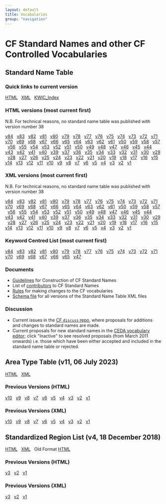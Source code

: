 ```yaml
---
layout: default
title: Vocabularies
group: "navigation"
---
```

# CF Standard Names and other CF Controlled Vocabularies
## Standard Name Table
  
### Quick links to current version
[HTML](Data/cf-standard-names/current/build/cf-standard-name-table.html) &nbsp;
[XML](Data/cf-standard-names/current/src/cf-standard-name-table.xml) &nbsp;
[KWIC_Index](Data/cf-standard-names/current/build/kwic_index_for_cf_standard_names.html) &nbsp;

### HTML versions (most current first)
N.B. For technical reasons, no standard name table was published with version number 38

[v84](Data/cf-standard-names/84/build/cf-standard-name-table.html) &nbsp;
[v83](Data/cf-standard-names/83/build/cf-standard-name-table.html) &nbsp;
[v82](Data/cf-standard-names/82/build/cf-standard-name-table.html) &nbsp;
[v81](Data/cf-standard-names/81/build/cf-standard-name-table.html) &nbsp;
[v80](Data/cf-standard-names/80/build/cf-standard-name-table.html) &nbsp;
[v79](Data/cf-standard-names/79/build/cf-standard-name-table.html) &nbsp;
[v78](Data/cf-standard-names/78/build/cf-standard-name-table.html) &nbsp;
[v77](Data/cf-standard-names/77/build/cf-standard-name-table.html) &nbsp;
[v76](Data/cf-standard-names/76/build/cf-standard-name-table.html) &nbsp;
[v75](Data/cf-standard-names/75/build/cf-standard-name-table.html) &nbsp;
[v74](Data/cf-standard-names/74/build/cf-standard-name-table.html) &nbsp;
[v73](Data/cf-standard-names/73/build/cf-standard-name-table.html) &nbsp;
[v72](Data/cf-standard-names/72/build/cf-standard-name-table.html) &nbsp;
[v71](Data/cf-standard-names/71/build/cf-standard-name-table.html) &nbsp;
[v70](Data/cf-standard-names/70/build/cf-standard-name-table.html) &nbsp;
[v69](Data/cf-standard-names/69/build/cf-standard-name-table.html) &nbsp;
[v68](Data/cf-standard-names/68/build/cf-standard-name-table.html) &nbsp;
[v67](Data/cf-standard-names/67/build/cf-standard-name-table.html) &nbsp;
[v66](Data/cf-standard-names/66/build/cf-standard-name-table.html) &nbsp;
[v65](Data/cf-standard-names/65/build/cf-standard-name-table.html) &nbsp;
[v64](Data/cf-standard-names/64/build/cf-standard-name-table.html) &nbsp;
[v63](Data/cf-standard-names/63/build/cf-standard-name-table.html) &nbsp;
[v62](Data/cf-standard-names/62/build/cf-standard-name-table.html) &nbsp;
[v61](Data/cf-standard-names/61/build/cf-standard-name-table.html) &nbsp;
[v50](Data/cf-standard-names/50/build/cf-standard-name-table.html) &nbsp;
[v59](Data/cf-standard-names/59/build/cf-standard-name-table.html) &nbsp;
[v58](Data/cf-standard-names/58/build/cf-standard-name-table.html) &nbsp;
[v57](Data/cf-standard-names/57/build/cf-standard-name-table.html) &nbsp;
[v56](Data/cf-standard-names/56/build/cf-standard-name-table.html) &nbsp;
[v55](Data/cf-standard-names/55/build/cf-standard-name-table.html) &nbsp;
[v54](Data/cf-standard-names/54/build/cf-standard-name-table.html) &nbsp;
[v53](Data/cf-standard-names/53/build/cf-standard-name-table.html) &nbsp;
[v52](Data/cf-standard-names/52/build/cf-standard-name-table.html) &nbsp;
[v51](Data/cf-standard-names/51/build/cf-standard-name-table.html) &nbsp;
[v50](Data/cf-standard-names/50/build/cf-standard-name-table.html) &nbsp;
[v49](Data/cf-standard-names/49/build/cf-standard-name-table.html) &nbsp;
[v48](Data/cf-standard-names/48/build/cf-standard-name-table.html) &nbsp;
[v47](Data/cf-standard-names/47/build/cf-standard-name-table.html) &nbsp;
[v46](Data/cf-standard-names/46/build/cf-standard-name-table.html) &nbsp;
[v45](Data/cf-standard-names/45/build/cf-standard-name-table.html) &nbsp;
[v44](Data/cf-standard-names/44/build/cf-standard-name-table.html) &nbsp;
[v43](Data/cf-standard-names/43/build/cf-standard-name-table.html) &nbsp;
[v42](Data/cf-standard-names/42/build/cf-standard-name-table.html) &nbsp;
[v41](Data/cf-standard-names/41/build/cf-standard-name-table.html) &nbsp;
[v40](Data/cf-standard-names/40/build/cf-standard-name-table.html) &nbsp;
[v39](Data/cf-standard-names/39/build/cf-standard-name-table.html) &nbsp;
[v37](Data/cf-standard-names/37/build/cf-standard-name-table.html) &nbsp;
[v36](Data/cf-standard-names/36/build/cf-standard-name-table.html) &nbsp;
[v35](Data/cf-standard-names/35/build/cf-standard-name-table.html) &nbsp;
[v34](Data/cf-standard-names/34/build/cf-standard-name-table.html) &nbsp;
[v33](Data/cf-standard-names/33/build/cf-standard-name-table.html) &nbsp;
[v32](Data/cf-standard-names/32/build/cf-standard-name-table.html) &nbsp;
[v31](Data/cf-standard-names/31/build/cf-standard-name-table.html) &nbsp;
[v30](Data/cf-standard-names/30/build/cf-standard-name-table.html) &nbsp;
[v29](Data/cf-standard-names/29/build/cf-standard-name-table.html) &nbsp;
[v28](Data/cf-standard-names/28/build/cf-standard-name-table.html) &nbsp;
[v27](Data/cf-standard-names/27/build/cf-standard-name-table.html) &nbsp;
[v26](Data/cf-standard-names/26/build/cf-standard-name-table.html) &nbsp;
[v25](Data/cf-standard-names/25/build/cf-standard-name-table.html) &nbsp;
[v24](Data/cf-standard-names/24/build/cf-standard-name-table.html) &nbsp;
[v23](Data/cf-standard-names/23/build/cf-standard-name-table.html) &nbsp;
[v22](Data/cf-standard-names/22/build/cf-standard-name-table.html) &nbsp;
[v21](Data/cf-standard-names/21/build/cf-standard-name-table.html) &nbsp;
[v20](Data/cf-standard-names/20/build/cf-standard-name-table.html) &nbsp;
[v19](Data/cf-standard-names/19/build/cf-standard-name-table.html) &nbsp;
[v18](Data/cf-standard-names/18/build/cf-standard-name-table.html) &nbsp;
[v17](Data/cf-standard-names/17/build/cf-standard-name-table.html) &nbsp;
[v16](Data/cf-standard-names/16/build/cf-standard-name-table.html) &nbsp;
[v15](Data/cf-standard-names/15/build/cf-standard-name-table.html) &nbsp;
[v14](Data/cf-standard-names/14/build/cf-standard-name-table.html) &nbsp;
[v13](Data/cf-standard-names/13/build/cf-standard-name-table.html) &nbsp;
[v12](Data/cf-standard-names/12/build/cf-standard-name-table.html) &nbsp;
[v11](Data/cf-standard-names/11/build/cf-standard-name-table.html) &nbsp;
[v10](Data/cf-standard-names/10/build/cf-standard-name-table.html) &nbsp;
[v9](Data/cf-standard-names/9/build/cf-standard-name-table.html) &nbsp;
[v8](Data/cf-standard-names/8/build/cf-standard-name-table.html) &nbsp;
[v7](Data/cf-standard-names/7/build/cf-standard-name-table.html) &nbsp;
[v6](Data/cf-standard-names/6/build/cf-standard-name-table.html) &nbsp;
[v5](Data/cf-standard-names/5/build/cf-standard-name-table.html) &nbsp;
[v4](Data/cf-standard-names/4/build/cf-standard-name-table.html) &nbsp;
[v3](Data/cf-standard-names/3/build/cf-standard-name-table.html) &nbsp;
[v2](Data/cf-standard-names/2/build/cf-standard-name-table.html) &nbsp;
[v1](Data/cf-standard-names/1/build/cf-standard-name-table.html) &nbsp;

### XML versions (most current first)
N.B. For technical reasons, no standard name table was published with version number 38

[v84](Data/cf-standard-names/84/src/cf-standard-name-table.xml) &nbsp;
[v83](Data/cf-standard-names/83/src/cf-standard-name-table.xml) &nbsp;
[v82](Data/cf-standard-names/82/src/cf-standard-name-table.xml) &nbsp;
[v81](Data/cf-standard-names/81/src/cf-standard-name-table.xml) &nbsp;
[v80](Data/cf-standard-names/80/src/cf-standard-name-table.xml) &nbsp;
[v79](Data/cf-standard-names/79/src/cf-standard-name-table.xml) &nbsp;
[v78](Data/cf-standard-names/78/src/cf-standard-name-table.xml) &nbsp;
[v77](Data/cf-standard-names/77/src/cf-standard-name-table.xml) &nbsp;
[v76](Data/cf-standard-names/76/src/cf-standard-name-table.xml) &nbsp;
[v75](Data/cf-standard-names/75/src/cf-standard-name-table.xml) &nbsp;
[v74](Data/cf-standard-names/74/src/cf-standard-name-table.xml) &nbsp;
[v73](Data/cf-standard-names/73/src/cf-standard-name-table.xml) &nbsp;
[v72](Data/cf-standard-names/72/src/cf-standard-name-table.xml) &nbsp;
[v71](Data/cf-standard-names/71/src/cf-standard-name-table.xml) &nbsp;
[v70](Data/cf-standard-names/70/src/cf-standard-name-table.xml) &nbsp;
[v69](Data/cf-standard-names/69/src/cf-standard-name-table.xml) &nbsp;
[v68](Data/cf-standard-names/68/src/cf-standard-name-table.xml) &nbsp;
[v67](Data/cf-standard-names/67/src/cf-standard-name-table.xml) &nbsp;
[v66](Data/cf-standard-names/66/src/cf-standard-name-table.xml) &nbsp;
[v65](Data/cf-standard-names/65/src/cf-standard-name-table.xml) &nbsp;
[v64](Data/cf-standard-names/64/src/cf-standard-name-table.xml) &nbsp;
[v63](Data/cf-standard-names/63/src/cf-standard-name-table.xml) &nbsp;
[v62](Data/cf-standard-names/62/src/cf-standard-name-table.xml) &nbsp;
[v61](Data/cf-standard-names/61/src/cf-standard-name-table.xml) &nbsp;
[v50](Data/cf-standard-names/50/src/cf-standard-name-table.xml) &nbsp;
[v59](Data/cf-standard-names/59/src/cf-standard-name-table.xml) &nbsp;
[v58](Data/cf-standard-names/58/src/cf-standard-name-table.xml) &nbsp;
[v57](Data/cf-standard-names/57/src/cf-standard-name-table.xml) &nbsp;
[v56](Data/cf-standard-names/56/src/cf-standard-name-table.xml) &nbsp;
[v55](Data/cf-standard-names/55/src/cf-standard-name-table.xml) &nbsp;
[v54](Data/cf-standard-names/54/src/cf-standard-name-table.xml) &nbsp;
[v53](Data/cf-standard-names/53/src/cf-standard-name-table.xml) &nbsp;
[v52](Data/cf-standard-names/52/src/cf-standard-name-table.xml) &nbsp;
[v51](Data/cf-standard-names/51/src/cf-standard-name-table.xml) &nbsp;
[v50](Data/cf-standard-names/50/src/cf-standard-name-table.xml) &nbsp;
[v49](Data/cf-standard-names/49/src/cf-standard-name-table.xml) &nbsp;
[v48](Data/cf-standard-names/48/src/cf-standard-name-table.xml) &nbsp;
[v47](Data/cf-standard-names/47/src/cf-standard-name-table.xml) &nbsp;
[v46](Data/cf-standard-names/46/src/cf-standard-name-table.xml) &nbsp;
[v45](Data/cf-standard-names/45/src/cf-standard-name-table.xml) &nbsp;
[v44](Data/cf-standard-names/44/src/cf-standard-name-table.xml) &nbsp;
[v43](Data/cf-standard-names/43/src/cf-standard-name-table.xml) &nbsp;
[v42](Data/cf-standard-names/42/src/cf-standard-name-table.xml) &nbsp;
[v41](Data/cf-standard-names/41/src/cf-standard-name-table.xml) &nbsp;
[v40](Data/cf-standard-names/40/src/cf-standard-name-table.xml) &nbsp;
[v39](Data/cf-standard-names/39/src/cf-standard-name-table.xml) &nbsp;
[v37](Data/cf-standard-names/37/src/cf-standard-name-table.xml) &nbsp;
[v36](Data/cf-standard-names/36/src/cf-standard-name-table.xml) &nbsp;
[v35](Data/cf-standard-names/35/src/cf-standard-name-table.xml) &nbsp;
[v34](Data/cf-standard-names/34/src/cf-standard-name-table.xml) &nbsp;
[v33](Data/cf-standard-names/33/src/cf-standard-name-table.xml) &nbsp;
[v32](Data/cf-standard-names/32/src/cf-standard-name-table.xml) &nbsp;
[v31](Data/cf-standard-names/31/src/cf-standard-name-table.xml) &nbsp;
[v30](Data/cf-standard-names/30/src/cf-standard-name-table.xml) &nbsp;
[v29](Data/cf-standard-names/29/src/cf-standard-name-table.xml) &nbsp;
[v28](Data/cf-standard-names/28/src/cf-standard-name-table.xml) &nbsp;
[v27](Data/cf-standard-names/27/src/cf-standard-name-table.xml) &nbsp;
[v26](Data/cf-standard-names/26/src/cf-standard-name-table.xml) &nbsp;
[v25](Data/cf-standard-names/25/src/cf-standard-name-table.xml) &nbsp;
[v24](Data/cf-standard-names/24/src/cf-standard-name-table.xml) &nbsp;
[v23](Data/cf-standard-names/23/src/cf-standard-name-table.xml) &nbsp;
[v22](Data/cf-standard-names/22/src/cf-standard-name-table.xml) &nbsp;
[v21](Data/cf-standard-names/21/src/cf-standard-name-table.xml) &nbsp;
[v20](Data/cf-standard-names/20/src/cf-standard-name-table.xml) &nbsp;
[v19](Data/cf-standard-names/19/src/cf-standard-name-table.xml) &nbsp;
[v18](Data/cf-standard-names/18/src/cf-standard-name-table.xml) &nbsp;
[v17](Data/cf-standard-names/17/src/cf-standard-name-table.xml) &nbsp;
[v16](Data/cf-standard-names/16/src/cf-standard-name-table.xml) &nbsp;
[v15](Data/cf-standard-names/15/src/cf-standard-name-table.xml) &nbsp;
[v14](Data/cf-standard-names/14/src/cf-standard-name-table.xml) &nbsp;
[v13](Data/cf-standard-names/13/src/cf-standard-name-table.xml) &nbsp;
[v12](Data/cf-standard-names/12/src/cf-standard-name-table.xml) &nbsp;
[v11](Data/cf-standard-names/11/src/cf-standard-name-table.xml) &nbsp;
[v10](Data/cf-standard-names/10/src/cf-standard-name-table.xml) &nbsp;
[v9](Data/cf-standard-names/9/src/cf-standard-name-table.xml) &nbsp;
[v8](Data/cf-standard-names/8/src/cf-standard-name-table.xml) &nbsp;
[v7](Data/cf-standard-names/7/src/cf-standard-name-table.xml) &nbsp;
[v6](Data/cf-standard-names/6/src/cf-standard-name-table.xml) &nbsp;
[v5](Data/cf-standard-names/5/src/cf-standard-name-table.xml) &nbsp;
[v4](Data/cf-standard-names/4/src/cf-standard-name-table.xml) &nbsp;
[v3](Data/cf-standard-names/3/src/cf-standard-name-table.xml) &nbsp;
[v2](Data/cf-standard-names/2/src/cf-standard-name-table.xml) &nbsp;
[v1](Data/cf-standard-names/1/src/cf-standard-name-table.xml) &nbsp;

### Keyword Centred List (most current first)

[v84](Data/cf-standard-names/84/build/kwic_index_for_cf_standard_names.html) &nbsp;
[v83](Data/cf-standard-names/83/build/kwic_index_for_cf_standard_names.html) &nbsp;
[v82](Data/cf-standard-names/82/build/kwic_index_for_cf_standard_names.html) &nbsp;
[v81](Data/cf-standard-names/81/build/kwic_index_for_cf_standard_names.html) &nbsp;
[v80](Data/cf-standard-names/80/build/kwic_index_for_cf_standard_names.html) &nbsp;
[v79](Data/cf-standard-names/79/build/kwic_index_for_cf_standard_names.html) &nbsp;
[v78](Data/cf-standard-names/78/build/kwic_index_for_cf_standard_names.html) &nbsp;
[v77](Data/cf-standard-names/77/build/kwic_index_for_cf_standard_names.html) &nbsp;
[v76](Data/cf-standard-names/76/build/kwic_index_for_cf_standard_names.html) &nbsp;
[v75](Data/cf-standard-names/75/build/kwic_index_for_cf_standard_names.html) &nbsp;
[v74](Data/cf-standard-names/74/build/kwic_index_for_cf_standard_names.html) &nbsp;
[v73](Data/cf-standard-names/73/build/kwic_index_for_cf_standard_names.html) &nbsp;
[v72](Data/cf-standard-names/72/build/kwic_index_for_cf_standard_names.html) &nbsp;
[v71](Data/cf-standard-names/71/build/kwic_index_for_cf_standard_names.html) &nbsp;
[v70](Data/cf-standard-names/70/build/kwic_index_for_cf_standard_names.html) &nbsp;
[v69](Data/cf-standard-names/69/build/kwic_index_for_cf_standard_names.html) &nbsp;
[v68](Data/cf-standard-names/68/build/kwic_index_for_cf_standard_names.html) &nbsp;
[v67](Data/cf-standard-names/67/build/kwic_index_for_cf_standard_names.html) &nbsp;
[v66](Data/cf-standard-names/66/build/kwic_index_for_cf_standard_names.html) &nbsp;
[v65](Data/cf-standard-names/65/build/kwic_index_for_cf_standard_names.html) &nbsp;
[v47](Data/cf-standard-names/47/build/kwic_index_for_cf_standard_names.html) &nbsp;

### Documents
- [Guidelines](Data/cf-standard-names/docs/guidelines.html) for Construction of CF Standard Names
- List of [contributors](Data/cf-standard-names/docs/standard-name-contributors.html) to CF Standard Names<br>
- [Rules](standard_name_rules.md) for making changes to the CF vocabularies
- [Schema file](Data/schema-files/cf-standard-name-table-2.0.xsd) for all versions of the Standard Name Table XML files

### Discussion
- Current issues in the [CF `discuss` repo](https://github.com/cf-convention/discuss/issues), where proposals for additions and changes to standard names are made.
- Current proposals for new standard names in the [CEDA vocabulary editor](https://cfeditor.ceda.ac.uk/proposals/1);
click "Inactive" to see resolved proposals (from March 2011 onwards) i.e. those which have been either accepted and included in the standard name table or rejected.

## Area Type Table (v11, 06 July 2023)
[HTML](Data/area-type-table/current/build/area-type-table.html) &nbsp;
[XML](Data/area-type-table/current/src/area-type-table.xml) &nbsp;

### Previous Versions (HTML)
[v10](Data/area-type-table/10/build/area-type-table.html) &nbsp;
[v9](Data/area-type-table/9/build/area-type-table.html) &nbsp;
[v8](Data/area-type-table/8/build/area-type-table.html) &nbsp;
[v7](Data/area-type-table/7/build/area-type-table.html) &nbsp;
[v6](Data/area-type-table/6/build/area-type-table.html) &nbsp;
[v5](Data/area-type-table/5/build/area-type-table.html) &nbsp;
[v4](Data/area-type-table/4/build/area-type-table.html) &nbsp;
[v3](Data/area-type-table/3/build/area-type-table.html) &nbsp;
[v2](Data/area-type-table/2/build/area-type-table.html) &nbsp;
[v1](Data/area-type-table/1/build/area-type-table.html) &nbsp;

### Previous Versions (XML)
[v10](Data/area-type-table/10/src/area-type-table.xml) &nbsp;
[v9](Data/area-type-table/9/src/area-type-table.xml) &nbsp;
[v8](Data/area-type-table/8/src/area-type-table.xml) &nbsp;
[v7](Data/area-type-table/7/src/area-type-table.xml) &nbsp;
[v6](Data/area-type-table/6/src/area-type-table.xml) &nbsp;
[v5](Data/area-type-table/5/src/area-type-table.xml) &nbsp;
[v4](Data/area-type-table/4/src/area-type-table.xml) &nbsp;
[v3](Data/area-type-table/3/src/area-type-table.xml) &nbsp;
[v2](Data/area-type-table/2/src/area-type-table.xml) &nbsp;
[v1](Data/area-type-table/1/src/area-type-table.xml) &nbsp;

## Standardized Region List (v4, 18 December 2018)
[HTML](Data/standardized-region-list/standardized-region-list.html) &nbsp;
[XML](Data/standardized-region-list/standardized-region-list.xml) &nbsp;
Old Format [HTML](Data/cf-standard-names/docs/standardized-region-names.html) &nbsp;

### Previous Versions (HTML)
[v3](Data/standardized-region-list/standardized-region-list.3.html) &nbsp;
[v2](Data/standardized-region-list/standardized-region-list.2.html) &nbsp;
[v1](Data/standardized-region-list/standardized-region-list.1.html) &nbsp;

### Previous Versions (XML)
[v3](Data/standardized-region-list/standardized-region-list.3.xml) &nbsp;
[v2](Data/standardized-region-list/standardized-region-list.2.xml) &nbsp;
[v1](Data/standardized-region-list/standardized-region-list.1.xml) &nbsp;
